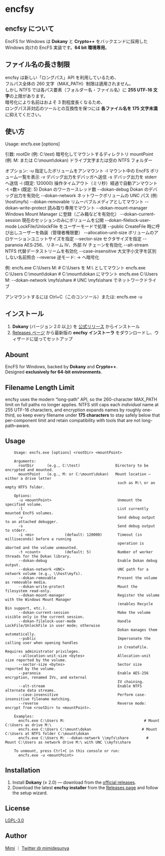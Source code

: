 encfsy
======

## encfsy について
EncFS for Windows は **Dokany** と **Crypto++** をバックエンドに採用した  
Windows 向けの EncFS 実装です。**64 bit 環境専用**。

## ファイル名の長さ制限
encfsy は新しい「ロングパス」API を利用しているため、  
フルパス全体の 260 文字（MAX_PATH）制限は適用されません。  
しかし NTFS では各パス要素（フォルダー名・ファイル名）に **255 UTF‑16 文字**の上限があります。  
暗号化により名前はおよそ 3 割程度長くなるため、  
ロングパス非対応のツールとの互換性を保つには **各ファイル名を 175 文字未満**に抑えてください。

## 使い方
Usage: encfs.exe [options] <rootDir> <mountPoint>

引数:
  rootDir      (例: C:\test)                暗号化してマウントするディレクトリ
  mountPoint   (例: M: または C:\mount\dokan)  ドライブ文字または空の NTFS フォルダー

オプション:
  -u <mountPoint>                              指定したボリュームをアンマウント
  -l                                           マウント中の EncFS ボリューム一覧を表示
  -v                                           デバッグ出力をデバッガへ送信
  -s                                           デバッグ出力を stderr へ送信
  -i <ms>             (既定: 120000)          操作タイムアウト（ミリ秒）経過で自動アンマウント
  -t <数>              (既定: 5)              Dokan のワーカースレッド数
  --dokan-debug                                Dokan のデバッグ出力を有効化
  --dokan-network <UNC>                        ネットワークボリュームの UNC パス (例: \\host\myfs)
  --dokan-removable                            リムーバブルメディアとしてマウント
  --dokan-write-protect                        読み取り専用でマウント
  --dokan-mount-manager                        Windows Mount Manager に登録（ごみ箱などを有効化）
  --dokan-current-session                      現在のセッションのみにボリュームを公開
  --dokan-filelock-user-mode                   LockFile/UnlockFile をユーザーモードで処理
  --public                                     CreateFile 時に呼び出しユーザーを偽装（管理者権限要）
  --allocation-unit-size <bytes>               ボリュームのアロケーションユニットサイズを指定
  --sector-size <bytes>                        セクタサイズを指定
  --paranoia                                   AES‑256、リネーム IV、外部 IV チェーンを有効化
  --alt-stream                                 NTFS 代替データストリームを有効化
  --case-insensitive                           大文字小文字を区別しない名前照合
  --reverse                                    逆モード: <rootDir>→<mountPoint> へ暗号化

例:
  encfs.exe C:\Users M:                                   # C:\Users を M:\ としてマウント
  encfs.exe C:\Users C:\mount\dokan                       # C:\mount\dokan にマウント
  encfs.exe C:\Users M: --dokan-network \\myfs\share      # UNC \\myfs\share でネットワークドライブ

アンマウントするには Ctrl+C（このコンソール）または:
  encfs.exe -u <mountPoint>

## インストール
1. **Dokany** (バージョン 2.0 以上) を [公式リリース](https://github.com/dokan-dev/dokany/releases) からインストール  
2. [Releases ページ](https://github.com/mimidesunya/encfsy/releases) から最新版の **encfsy インストーラ** をダウンロードし、ウィザードに従ってセットアップ

## Abount
EncFS for Windows, backed by **Dokany** and **Crypto++**.  
Designed **exclusively for 64-bit environments**.

## Filename Length Limit
encfsy uses the modern “long-path” API, so the 260-character MAX_PATH limit on full
paths no longer applies. NTFS still caps each *individual* name at 255 UTF-16
characters, and encryption expands names by roughly one-third, so keep every
filename under **175 characters** to stay safely below that per-component limit and
retain compatibility with tools that are not long-path–aware.

## Usage
		Usage: encfs.exe [options] <rootDir> <mountPoint>
		
		Arguments:
		  rootDir      (e.g., C:\test)                Directory to be encrypted and mounted.
		  mountPoint   (e.g., M: or C:\mount\dokan)   Mount location — either a drive letter
		                                               such as M:\ or an empty NTFS folder.
		
		Options:
		  -u <mountPoint>                              Unmount the specified volume.
		  -l                                           List currently mounted EncFS volumes.
		  -v                                           Send debug output to an attached debugger.
		  -s                                           Send debug output to stderr.
		  -i <ms>              (default: 120000)       Timeout (in milliseconds) before a running
		                                               operation is aborted and the volume unmounted.
		  -t <count>           (default: 5)            Number of worker threads for the Dokan library.
		  --dokan-debug                                Enable Dokan debug output.
		  --dokan-network <UNC>                        UNC path for a network volume (e.g., \\host\myfs).
		  --dokan-removable                            Present the volume as removable media.
		  --dokan-write-protect                        Mount the filesystem read-only.
		  --dokan-mount-manager                        Register the volume with the Windows Mount Manager
		                                               (enables Recycle Bin support, etc.).
		  --dokan-current-session                      Make the volume visible only in the current session.
		  --dokan-filelock-user-mode                   Handle LockFile/UnlockFile in user mode; otherwise
		                                               Dokan manages them automatically.
		  --public                                     Impersonate the calling user when opening handles
		                                               in CreateFile. Requires administrator privileges.
		  --allocation-unit-size <bytes>               Allocation-unit size reported by the volume.
		  --sector-size <bytes>                        Sector size reported by the volume.
		  --paranoia                                   Enable AES-256 encryption, renamed IVs, and external
		                                               IV chaining.
		  --alt-stream                                 Enable NTFS alternate data streams.
		  --case-insensitive                           Perform case-insensitive filename matching.
		  --reverse                                    Reverse mode: encrypt from <rootDir> to <mountPoint>.
		
		Examples:
		  encfs.exe C:\Users M:                                    # Mount C:\Users as drive M:\
		  encfs.exe C:\Users C:\mount\dokan                       # Mount C:\Users at NTFS folder C:\mount\dokan
		  encfs.exe C:\Users M: --dokan-network \\myfs\share        # Mount C:\Users as network drive M:\ with UNC \\myfs\share
		
		To unmount, press Ctrl+C in this console or run:
		  encfs.exe -u <mountPoint>

## Installation
1. Install **Dokany** (≥ 2.0) — download from the [official releases](https://github.com/dokan-dev/dokany/releases).  
2. Download the latest **encfsy installer** from the [Releases page](https://github.com/mimidesunya/encfsy/releases) and follow the setup wizard.

## License
[LGPL-3.0](https://www.gnu.org/licenses/lgpl-3.0.en.html)

## Author
[Mimi](https://github.com/mimidesunya) ｜ [Twitter @ mimidesunya](https://twitter.com/mimidesunya)
```
